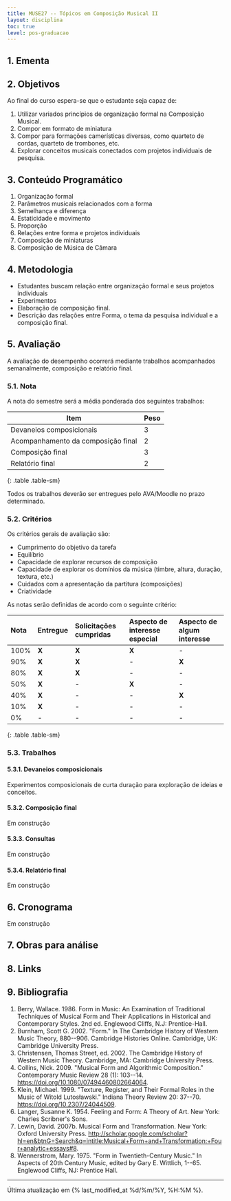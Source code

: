 ```yaml
---
title: MUSE27 -- Tópicos em Composição Musical II
layout: disciplina
toc: true
level: pos-graduacao
---
```


## 1. Ementa

## 2. Objetivos

Ao final do curso espera-se que o estudante seja capaz de:

1. Utilizar variados princípios de organização formal na Composição Musical.
2. Compor em formato de miniatura
3. Compor para formações camerísticas diversas, como quarteto de cordas, quarteto de trombones, etc.
4. Explorar conceitos musicais conectados com projetos individuais de pesquisa.

## 3. Conteúdo Programático

1. Organização formal
2. Parâmetros musicais relacionados com a forma
3. Semelhança e diferença
4. Estaticidade e movimento
5. Proporção
6. Relações entre forma e projetos individuais
7. Composição de miniaturas
8. Composição de Música de Câmara

## 4. Metodologia

- Estudantes buscam relação entre organização formal e seus projetos individuais
- Experimentos
- Elaboração de composição final.
- Descrição das relações entre Forma, o tema da pesquisa individual e a composição final.

## 5. Avaliação

A avaliação do desempenho ocorrerá mediante trabalhos acompanhados semanalmente, composição e relatório final.

### 5.1. Nota

A nota do semestre será a média ponderada dos seguintes trabalhos:

| Item                               | Peso |
| ---------------------------------- | ---- |
| Devaneios composicionais           | 3    |
| Acompanhamento da composição final | 2    |
| Composição final                   | 3    |
| Relatório final                    | 2    |
{: .table .table-sm}

Todos os trabalhos deverão ser entregues pelo AVA/Moodle no prazo determinado.

### 5.2. Critérios

Os critérios gerais de avaliação são:

- Cumprimento do objetivo da tarefa
- Equilíbrio
- Capacidade de explorar recursos de composição
- Capacidade de explorar os domínios da música (timbre, altura,
  duração, textura, etc.)
- Cuidados com a apresentação da partitura (composições)
- Criatividade

As notas serão definidas de acordo com o seguinte critério:

| Nota | Entregue | Solicitações cumpridas | Aspecto de interesse especial | Aspecto de algum interesse |
| :--- | :------- | :--------------------- | :---------------------------- | :------------------------- |
| 100% | **X**    | **X**                  | **X**                         | -                          |
| 90%  | **X**    | **X**                  | -                             | **X**                      |
| 80%  | **X**    | **X**                  | -                             | -                          |
| 50%  | **X**    | -                      | **X**                         | -                          |
| 40%  | **X**    | -                      | -                             | **X**                      |
| 10%  | **X**    | -                      | -                             | -                          |
| 0%   | -        | -                      | -                             | -                          |
{: .table .table-sm}

### 5.3. Trabalhos

#### 5.3.1. Devaneios composicionais

Experimentos composicionais de curta duração para exploração de ideias e conceitos.

#### 5.3.2. Composição final

Em construção

#### 5.3.3. Consultas

Em construção

#### 5.3.4. Relatório final

Em construção

## 6. Cronograma

Em construção

<!-- | Aula | Data       | Dia | Tópico                              |
| ---- | ---------- | --- | ----------------------------------- |
|      | 16-08-2022 | Ter | **Reservado para semana inaugural** |
| 1    | 23-08-2022 | Ter | Apresentação. Parâmetros e Forma    |
| 2    | 30-08-2022 | Ter | Semelhança e diferença              |
| 3    | 06-09-2022 | Ter | Estaticidade e Movimento            |
| 4    | 13-09-2022 | Ter | Proporção                           |
| 5    | 20-09-2022 | Ter | A definir                           |
| 6    | 27-09-2022 | Ter | A definir                           |
| 7    | 04-10-2022 | Ter | Consultas e análises                |
| 8    | 11-10-2022 | Ter | Consultas e análises                |
| 9    | 18-10-2022 | Ter | Consultas e análises                |
| 10   | 25-10-2022 | Ter | Consultas e análises                |
| 11   | 01-11-2022 | Ter | Consultas e análises                |
| 12   | 08-11-2022 | Ter | Consultas e análises                |
|      | 15-11-2022 | Ter | **Feriado**                         |
| 13   | 22-11-2022 | Ter | Consultas e análises                |
| 14   | 29-11-2022 | Ter | Entrega de trabalhos                |
| 15   | 06-12-2022 | Ter | A definir                           |
{: .table .table-sm} -->

## 7. Obras para análise

## 8. Links

## 9. Bibliografia

1. Berry, Wallace. 1986. Form in Music: An Examination of Traditional Techniques of Musical Form and Their Applications in Historical and Contemporary Styles. 2nd ed. Englewood Cliffs, N.J: Prentice-Hall.
1. Burnham, Scott G. 2002. "Form." In The Cambridge History of Western Music Theory, 880--906. Cambridge Histories Online. Cambridge, UK: Cambridge University Press.
1. Christensen, Thomas Street, ed. 2002. The Cambridge History of Western Music Theory. Cambridge, MA: Cambridge University Press.
1. Collins, Nick. 2009. "Musical Form and Algorithmic Composition." Contemporary Music Review 28 (1): 103--14. https://doi.org/10.1080/07494460802664064.
1. Klein, Michael. 1999. "Texture, Register, and Their Formal Roles in the Music of Witold Lutosławski." Indiana Theory Review 20: 37--70. https://doi.org/10.2307/24044509.
1. Langer, Susanne K. 1954. Feeling and Form: A Theory of Art. New York: Charles Scribner's Sons.
1. Lewin, David. 2007b. Musical Form and Transformation. New York: Oxford University Press. http://scholar.google.com/scholar?hl=en&btnG=Search&q=intitle:Musical+Form+and+Transformation:+Four+analytic+essays#8.
1. Wennerstrom, Mary. 1975. "Form in Twentieth-Century Music." In Aspects of 20th Century Music, edited by Gary E. Wittlich, 1--65. Englewood Cliffs, NJ: Prentice Hall.

<hr>

Última atualização em {% last_modified_at %d/%m/%Y, %H:%M %}.